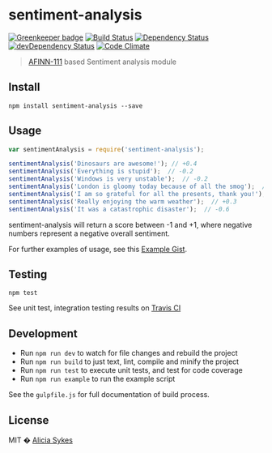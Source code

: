 # sentiment-analysis

[![Greenkeeper badge](https://badges.greenkeeper.io/Lissy93/sentiment-analysis.svg)](https://greenkeeper.io/)
[![Build Status](https://travis-ci.org/Lissy93/sentiment-analysis.svg?branch=dev)](https://travis-ci.org/Lissy93/sentiment-analysis)
[![Dependency Status](https://david-dm.org/lissy93/sentiment-analysis.svg)](https://david-dm.org/lissy93/sentiment-analysis)
[![devDependency Status](https://david-dm.org/lissy93/sentiment-analysis/dev-status.svg)](https://david-dm.org/lissy93/sentiment-analysis#info=devDependencies)
[![Code Climate](https://codeclimate.com/github/Lissy93/sentiment-analysis/badges/gpa.svg)](https://codeclimate.com/github/Lissy93/sentiment-analysis)
> [AFINN-111] based Sentiment analysis module

## Install
`npm install sentiment-analysis --save`

## Usage
```javascript
var sentimentAnalysis = require('sentiment-analysis');

sentimentAnalysis('Dinosaurs are awesome!'); // +0.4
sentimentAnalysis('Everything is stupid');  // -0.2
sentimentAnalysis('Windows is very unstable');  // -0.2
sentimentAnalysis('London is gloomy today because of all the smog');  // -0.4
sentimentAnalysis('I am so grateful for all the presents, thank you!');  // +0.5
sentimentAnalysis('Really enjoying the warm weather');  // +0.3
sentimentAnalysis('It was a catastrophic disaster');  // -0.6
```
sentiment-analysis will return a score between -1 and +1, where negative numbers represent a negative overall sentiment.

For further examples of usage, see this [Example Gist].

## Testing
`npm test`

See unit test, integration testing results on [Travis CI]

## Development

 - Run `npm run dev` to watch for file changes and rebuild the project
 - Run `npm run build` to just text, lint, compile and minify the project
 - Run `npm run test` to execute unit tests, and test for code coverage
 - Run `npm run example` to run the example script

See the `gulpfile.js` for full documentation of build process.

## License
MIT � [Alicia Sykes](http://aliciasykes.com)

[AFINN-111]: <http://www2.imm.dtu.dk/pubdb/views/publication_details.php?id=6010>
[Travis CI]: <https://travis-ci.org/Lissy93/sentiment-analysis>
[Example Gist]: <https://gist.github.com/Lissy93/0d9a3d5dc9d9c49c7b4b9319a7715703>
